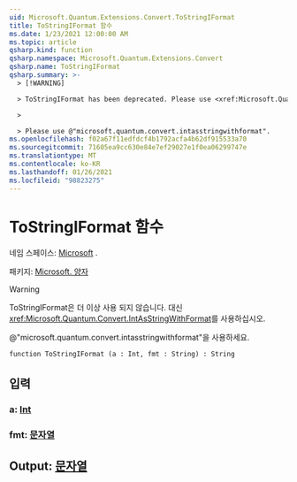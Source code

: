 ```yaml
---
uid: Microsoft.Quantum.Extensions.Convert.ToStringIFormat
title: ToStringIFormat 함수
ms.date: 1/23/2021 12:00:00 AM
ms.topic: article
qsharp.kind: function
qsharp.namespace: Microsoft.Quantum.Extensions.Convert
qsharp.name: ToStringIFormat
qsharp.summary: >-
  > [!WARNING]

  > ToStringIFormat has been deprecated. Please use <xref:Microsoft.Quantum.Convert.IntAsStringWithFormat> instead.

  >

  > Please use @"microsoft.quantum.convert.intasstringwithformat".
ms.openlocfilehash: f02a67f11edfdcf4b1792acfa4b62df915533a70
ms.sourcegitcommit: 71605ea9cc630e84e7ef29027e1f0ea06299747e
ms.translationtype: MT
ms.contentlocale: ko-KR
ms.lasthandoff: 01/26/2021
ms.locfileid: "98823275"
---
```

# <a name="tostringiformat-function"></a>ToStringIFormat 함수

네임 스페이스: [Microsoft](xref:Microsoft.Quantum.Extensions.Convert) .

패키지: [Microsoft. 양자](https://nuget.org/packages/Microsoft.Quantum.QSharp.Core)


> [!WARNING]
> ToStringIFormat은 더 이상 사용 되지 않습니다. 대신 <xref:Microsoft.Quantum.Convert.IntAsStringWithFormat>를 사용하십시오.
>
> @"microsoft.quantum.convert.intasstringwithformat"을 사용하세요.



```qsharp
function ToStringIFormat (a : Int, fmt : String) : String
```


## <a name="input"></a>입력

### <a name="a--int"></a>a: [Int](xref:microsoft.quantum.lang-ref.int)




### <a name="fmt--string"></a>fmt: [문자열](xref:microsoft.quantum.lang-ref.string)





## <a name="output--string"></a>Output: [문자열](xref:microsoft.quantum.lang-ref.string)

